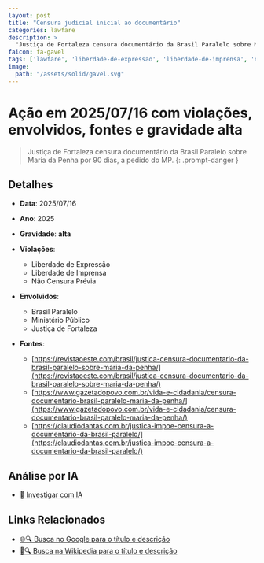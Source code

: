 ```yaml
---
layout: post
title: "Censura judicial inicial ao documentário"
categories: lawfare
description: > 
  "Justiça de Fortaleza censura documentário da Brasil Paralelo sobre Maria da Penha por 90 dias, a pedido do MP."
faicon: fa-gavel
tags: ['lawfare', 'liberdade-de-expressao', 'liberdade-de-imprensa', 'nao-censura-previa', 'brasil-paralelo', 'ministerio-publico', 'justica-de-fortaleza', 'gravidade-alta', 'censura-judicial', 'maria-da-penha', 'documentario']
image:
  path: "/assets/solid/gavel.svg"
---
```


# Ação em 2025/07/16 com violações, envolvidos, fontes e gravidade alta

> Justiça de Fortaleza censura documentário da Brasil Paralelo sobre Maria da Penha por 90 dias, a pedido do MP.
{: .prompt-danger }

## Detalhes
- **Data**: 2025/07/16
- **Ano**: 2025
- **Gravidade**: **alta** <i class="fas fa-gavel"></i>

- **Violações**:
  - Liberdade de Expressão
  - Liberdade de Imprensa
  - Não Censura Prévia
- **Envolvidos**:
  - Brasil Paralelo
  - Ministério Público
  - Justiça de Fortaleza
- **Fontes**:
  - [https://revistaoeste.com/brasil/justica-censura-documentario-da-brasil-paralelo-sobre-maria-da-penha/](https://revistaoeste.com/brasil/justica-censura-documentario-da-brasil-paralelo-sobre-maria-da-penha/)
  - [https://www.gazetadopovo.com.br/vida-e-cidadania/censura-documentario-brasil-paralelo-maria-da-penha/](https://www.gazetadopovo.com.br/vida-e-cidadania/censura-documentario-brasil-paralelo-maria-da-penha/)
  - [https://claudiodantas.com.br/justica-impoe-censura-a-documentario-da-brasil-paralelo/](https://claudiodantas.com.br/justica-impoe-censura-a-documentario-da-brasil-paralelo/)

## Análise por IA
- [🤖 Investigar com IA](https://www.perplexity.ai/search?q=%20Censura%20judicial%20inicial%20ao%20document%C3%A1rio%20Justi%C3%A7a%20de%20Fortaleza%20censura%20document%C3%A1rio%20da%20Brasil%20Paralelo%20sobre%20Maria%20da%20Penha%20por%2090%20dias%2C%20a%20pedido%20do%20MP.%20Liberdade%20de%20Express%C3%A3o%20Liberdade%20de%20Imprensa%20N%C3%A3o%20Censura%20Pr%C3%A9via%202025%20gravidade%20alta)

## Links Relacionados
- [🌐🔍 Busca no Google para o título e descrição](https://www.google.com/search?q=%20Censura%20judicial%20inicial%20ao%20document%C3%A1rio%20Justi%C3%A7a%20de%20Fortaleza%20censura%20document%C3%A1rio%20da%20Brasil%20Paralelo%20sobre%20Maria%20da%20Penha%20por%2090%20dias%2C%20a%20pedido%20do%20MP.%20Liberdade%20de%20Express%C3%A3o%20Liberdade%20de%20Imprensa%20N%C3%A3o%20Censura%20Pr%C3%A9via%202025%20gravidade%20alta)
- [📖🔍 Busca na Wikipedia para o título e descrição](https://pt.wikipedia.org/w/index.php?search=%20Censura%20judicial%20inicial%20ao%20document%C3%A1rio%20Justi%C3%A7a%20de%20Fortaleza%20censura%20document%C3%A1rio%20da%20Brasil%20Paralelo%20sobre%20Maria%20da%20Penha%20por%2090%20dias%2C%20a%20pedido%20do%20MP.%20Liberdade%20de%20Express%C3%A3o%20Liberdade%20de%20Imprensa%20N%C3%A3o%20Censura%20Pr%C3%A9via%202025%20gravidade%20alta)

